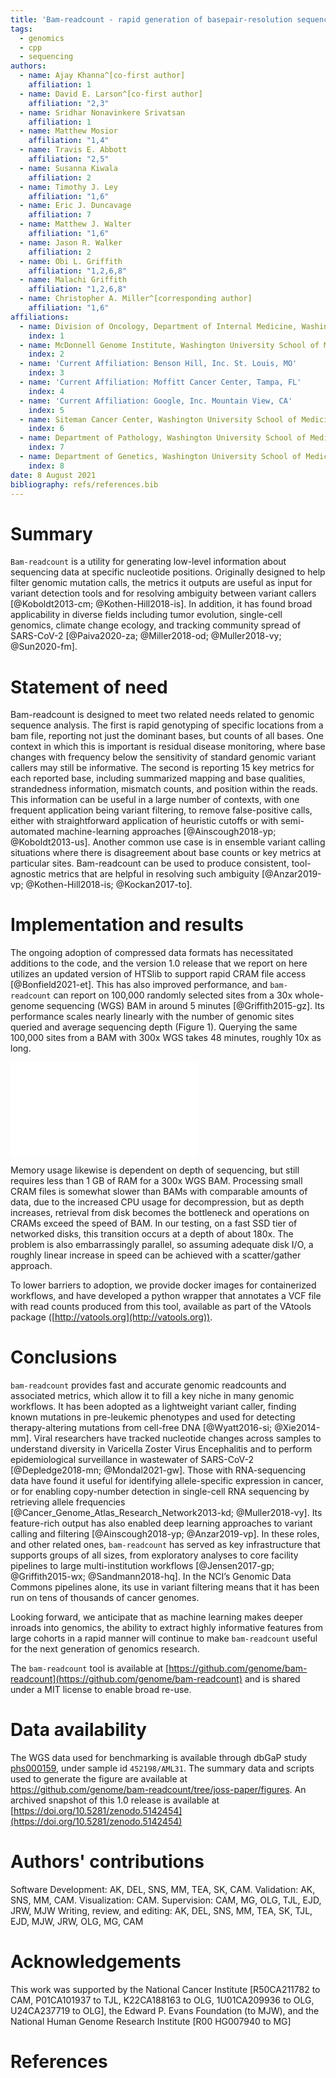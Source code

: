 ```yaml
---
title: 'Bam-readcount - rapid generation of basepair-resolution sequence metrics'
tags:
  - genomics
  - cpp
  - sequencing
authors:
  - name: Ajay Khanna^[co-first author] 
    affiliation: 1
  - name: David E. Larson^[co-first author] 
    affiliation: "2,3"
  - name: Sridhar Nonavinkere Srivatsan
    affiliation: 1
  - name: Matthew Mosior
    affiliation: "1,4"
  - name: Travis E. Abbott
    affiliation: "2,5"
  - name: Susanna Kiwala
    affiliation: 2
  - name: Timothy J. Ley
    affiliation: "1,6"
  - name: Eric J. Duncavage
    affiliation: 7
  - name: Matthew J. Walter
    affiliation: "1,6"
  - name: Jason R. Walker
    affiliation: 2 
  - name: Obi L. Griffith
    affiliation: "1,2,6,8"
  - name: Malachi Griffith
    affiliation: "1,2,6,8"
  - name: Christopher A. Miller^[corresponding author]
    affiliation: "1,6"
affiliations:
  - name: Division of Oncology, Department of Internal Medicine, Washington University School of Medicine, St. Louis, MO
    index: 1
  - name: McDonnell Genome Institute, Washington University School of Medicine, St. Louis, MO
    index: 2
  - name: 'Current Affiliation: Benson Hill, Inc. St. Louis, MO'
    index: 3
  - name: 'Current Affiliation: Moffitt Cancer Center, Tampa, FL'
    index: 4
  - name: 'Current Affiliation: Google, Inc. Mountain View, CA'
    index: 5
  - name: Siteman Cancer Center, Washington University School of Medicine, St. Louis, MO
    index: 6
  - name: Department of Pathology, Washington University School of Medicine, St. Louis, MO
    index: 7
  - name: Department of Genetics, Washington University School of Medicine, St. Louis, MO
    index: 8
date: 8 August 2021
bibliography: refs/references.bib
---
```


# Summary

`Bam-readcount` is a utility for generating low-level information about
sequencing data at specific nucleotide positions. Originally designed to
help filter genomic mutation calls, the metrics it outputs are useful as
input for variant detection tools and for resolving ambiguity between
variant callers [@Koboldt2013-cm; @Kothen-Hill2018-is]. In addition, it
has found broad applicability in diverse fields including tumor
evolution, single-cell genomics, climate change ecology, and tracking
community spread of SARS-CoV-2 [@Paiva2020-za; @Miller2018-od;
@Muller2018-vy; @Sun2020-fm].

# Statement of need

Bam-readcount is designed to meet two related needs related to genomic
sequence analysis. The first is rapid genotyping of specific locations from
a bam file, reporting not just the dominant bases, but counts of
all bases. One context in which this is important is residual disease
monitoring, where base changes with frequency below the sensitivity of
standard genomic variant callers may still be informative. The second
is reporting 15 key metrics for each reported base, including summarized
mapping and base qualities, strandedness information, mismatch counts,
and position within the reads. This information can be useful in a large
number of contexts, with one frequent application being variant filtering,
to remove false-positive calls, either with straightforward application of
heuristic cutoffs or with semi-automated machine-learning approaches
[@Ainscough2018-yp; @Koboldt2013-us]. Another common use case is in ensemble
variant calling situations where there is disagreement about base counts or
key metrics at particular sites. Bam-readcount can be used to produce
consistent, tool-agnostic metrics that are helpful in resolving such
ambiguity [@Anzar2019-vp; @Kothen-Hill2018-is; @Kockan2017-to].

# Implementation and results

The ongoing adoption of compressed data formats has necessitated
additions to the code, and the version 1.0 release that we report on
here utilizes an updated version of HTSlib to support rapid CRAM file
access [@Bonfield2021-et]. This has also improved performance, and
`bam-readcount` can report on 100,000 randomly selected sites from a 30x
whole-genome sequencing (WGS) BAM in around 5 minutes
[@Griffith2015-gz]. Its performance scales nearly linearly with the
number of genomic sites queried and average sequencing depth (Figure 1).
Querying the same 100,000 sites from a BAM with 300x WGS takes 48
minutes, roughly 10x as long.  

![Performance of `bam-readcount` when querying randomly
selected genomic positions from BAMs (left) or corresponding CRAMs
(right) of varying sequencing depth. Colors correspond to average
sequencing depth of the downsampled BAM/CRAM file.
\label{fig:1}](figures/figure1.pdf)

Memory usage likewise is dependent on depth of sequencing, but still
requires less than 1 GB of RAM for a 300x WGS BAM. Processing small CRAM
files is somewhat slower than BAMs with comparable amounts of data, due
to the increased CPU usage for decompression, but as depth increases,
retrieval from disk becomes the bottleneck and operations on CRAMs
exceed the speed of BAM. In our testing, on a fast SSD tier of networked
disks, this transition occurs at a depth of about 180x. The problem is
also embarrassingly parallel, so assuming adequate disk I/O, a roughly
linear increase in speed can be achieved with a scatter/gather approach. 

To lower barriers to adoption, we provide docker images for
containerized workflows, and have developed a python wrapper that
annotates a VCF file with read counts produced from this tool, available
as part of the VAtools package
([http://vatools.org](http://vatools.org)). 

# Conclusions

`bam-readcount` provides fast and accurate genomic readcounts and
associated metrics, which allow it to fill a key niche in many
genomic workflows. It has been adopted as a lightweight variant caller,
finding known mutations in pre-leukemic phenotypes and used for
detecting therapy-altering mutations from cell-free DNA
[@Wyatt2016-si; @Xie2014-mm]. Viral researchers have tracked nucleotide
changes across samples to understand diversity in Varicella Zoster
Virus Encephalitis and to perform epidemiological surveillance in
wastewater of SARS-CoV-2 [@Depledge2018-mn; @Mondal2021-gw]. Those
with RNA-sequencing data have found it useful for identifying
allele-specific expression in cancer, or for enabling copy-number
detection in single-cell RNA sequencing by retrieving allele frequencies
[@Cancer_Genome_Atlas_Research_Network2013-kd; @Muller2018-vy]. Its
feature-rich output has also enabled deep learning approaches to variant
calling and filtering [@Ainscough2018-yp; @Anzar2019-vp]. In these
roles, and other related ones, `bam-readcount` has served as key
infrastructure that supports groups of all sizes, from exploratory
analyses to core facility pipelines to large multi-institution
workflows [@Jensen2017-gp; @Griffith2015-wx; @Sandmann2018-hq]. In the
NCI’s Genomic Data Commons pipelines alone, its use in variant filtering
means that it has been run on tens of thousands of cancer genomes. 

Looking forward, we anticipate that as machine learning makes deeper
inroads into genomics, the ability to extract highly informative
features from large cohorts in a rapid manner will continue to make
`bam-readcount` useful for the next generation of genomics research.

The `bam-readcount` tool is available at
[https://github.com/genome/bam-readcount](https://github.com/genome/bam-readcount)
and is shared under a MIT license to enable broad re-use. 

# Data availability

The WGS data used for benchmarking is available through dbGaP study
[phs000159](https://www.ncbi.nlm.nih.gov/projects/gap/cgi-bin/study.cgi?study_id=phs000159),
under sample id `452198/AML31`. The summary data and scripts used to generate the figure are
available at https://github.com/genome/bam-readcount/tree/joss-paper/figures.
An archived snapshot of this 1.0 release is available at
[https://doi.org/10.5281/zenodo.5142454](https://doi.org/10.5281/zenodo.5142454)

# Authors' contributions

Software Development: AK, DEL, SNS, MM, TEA, SK, CAM. Validation: AK,
SNS, MM, CAM. Visualization: CAM. Supervision: CAM, MG, OLG, TJL, EJD,
JRW, MJW  Writing, review, and editing:  AK, DEL, SNS, MM, TEA, SK, TJL,
EJD, MJW, JRW, OLG, MG, CAM

# Acknowledgements

This work was supported by the National Cancer Institute [R50CA211782 to
CAM, P01CA101937 to TJL, K22CA188163 to OLG, 1U01CA209936 to OLG,
U24CA237719 to OLG], the Edward P. Evans Foundation (to MJW), and the
National Human Genome Research Institute [R00 HG007940 to MG]


# References

